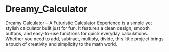 # Dreamy_Calculator
Dreamy Calculator – A Futuristic Calculator Experience is a simple yet stylish calculator built just for fun. It features a clean design, smooth buttons, and easy-to-use functions for quick everyday calculations.  Whether you need to add, subtract, multiply, divide, this little project brings a touch of creativity and simplicity to the math world.
